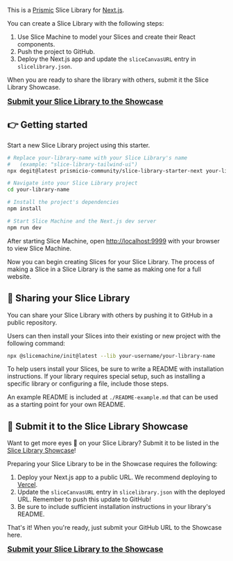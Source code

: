 This is a [Prismic](https://prismic.io) Slice Library for [Next.js](https://nextjs.org/).

You can create a Slice Library with the following steps:

1. Use Slice Machine to model your Slices and create their React components.
2. Push the project to GitHub.
3. Deploy the Next.js app and update the `sliceCanvasURL` entry in `slicelibrary.json`.

When you are ready to share the library with others, submit it the Slice Library Showcase.

<span style="font-size: 1.25em">[**Submit your Slice Library to the Showcase**][submit-showcase]</span>

## 👉 Getting started

Start a new Slice Library project using this starter.

```bash
# Replace your-library-name with your Slice Library's name
#   (example: "slice-library-tailwind-ui")
npx degit@latest prismicio-community/slice-library-starter-next your-library-name

# Navigate into your Slice Library project
cd your-library-name

# Install the project's dependencies
npm install

# Start Slice Machine and the Next.js dev server
npm run dev
```

After starting Slice Machine, open [http://localhost:9999](http://localhost:9999) with your browser to view Slice Machine.

Now you can begin creating Slices for your Slice Library. The process of making a Slice in a Slice Library is the same as making one for a full website.

## 🎁 Sharing your Slice Library

You can share your Slice Library with others by pushing it to GitHub in a public repository.

Users can then install your Slices into their existing or new project with the following command:

```bash
npx @slicemachine/init@latest --lib your-username/your-library-name
```

To help users install your Slices, be sure to write a README with installation instructions. If your library requires special setup, such as installing a specific library or configuring a file, include those steps.

An example README is included at `./README-example.md` that can be used as a starting point for your own README.

## 📮 Submit it to the Slice Library Showcase

Want to get more eyes 👀 on your Slice Library? Submit it to be listed in the [Slice Library Showcase][showcase]!

Preparing your Slice Library to be in the Showcase requires the following:

1. Deploy your Next.js app to a public URL. We recommend deploying to [Vercel](https://vercel.com/).
2. Update the `sliceCanvasURL` entry in `slicelibrary.json` with the deployed URL. Remember to push this update to GitHub!
3. Be sure to include sufficient installation instructions in your library's README.

That's it! When you're ready, just submit your GitHub URL to the Showcase here.

<span style="font-size: 1.25em">[**Submit your Slice Library to the Showcase**][submit-showcase]</span>

[submit-showcase]: #
[showcase]: #
